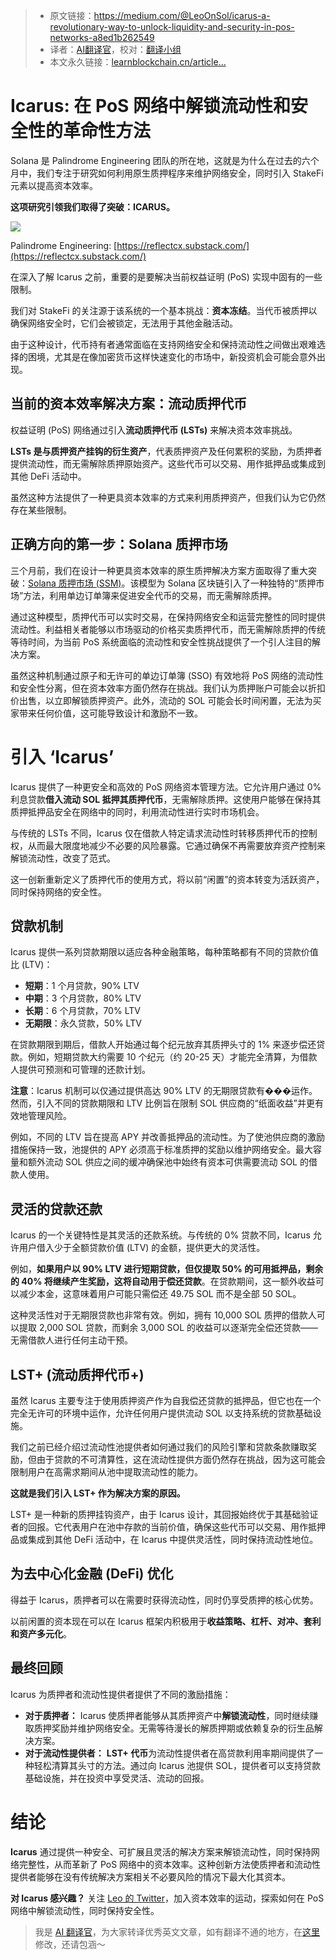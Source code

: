 
>- 原文链接：https://medium.com/@LeoOnSol/icarus-a-revolutionary-way-to-unlock-liquidity-and-security-in-pos-networks-a8ed1b262549
>- 译者：[AI翻译官](https://learnblockchain.cn/people/19584)，校对：[翻译小组](https://learnblockchain.cn/people/412)
>- 本文永久链接：[learnblockchain.cn/article…](https://learnblockchain.cn/article/9585)
    
# **Icarus**: 在 PoS 网络中解锁流动性和安全性的革命性方法

Solana 是 Palindrome Engineering 团队的所在地，这就是为什么在过去的六个月中，我们专注于研究如何利用原生质押程序来维护网络安全，同时引入 StakeFi 元素以提高资本效率。

**这项研究引领我们取得了突破：ICARUS。**

![](https://img.learnblockchain.cn/attachments/migrate/1729073428817)

Palindrome Engineering: [https://reflectcx.substack.com/](https://reflectcx.substack.com/)

在深入了解 Icarus 之前，重要的是要解决当前权益证明 (PoS) 实现中固有的一些限制。

我们对 StakeFi 的关注源于该系统的一个基本挑战：**资本冻结**。当代币被质押以确保网络安全时，它们会被锁定，无法用于其他金融活动。

由于这种设计，代币持有者通常面临在支持网络安全和保持流动性之间做出艰难选择的困境，尤其是在像加密货币这样快速变化的市场中，新投资机会可能会意外出现。

## 当前的资本效率解决方案：流动质押代币

权益证明 (PoS) 网络通过引入**流动质押代币 (LSTs)** 来解决资本效率挑战。

**LSTs 是与质押资产挂钩的衍生资产**，代表质押资产及任何累积的奖励，为质押者提供流动性，而无需解除质押原始资产。这些代币可以交易、用作抵押品或集成到其他 DeFi 活动中。

虽然这种方法提供了一种更具资本效率的方式来利用质押资产，但我们认为它仍然存在某些限制。

## 正确方向的第一步：Solana 质押市场

三个月前，我们在设计一种更具资本效率的原生质押解决方案方面取得了重大突破：[Solana 质押市场 (SSM)](https://reflectcx.substack.com/p/proof-of-stake-markets)。该模型为 Solana 区块链引入了一种独特的“质押市场”方法，利用单边订单簿来促进安全代币的交易，而无需解除质押。

通过这种模型，质押代币可以实时交易，在保持网络安全和运营完整性的同时提供流动性。利益相关者能够以市场驱动的价格买卖质押代币，而无需解除质押的传统等待时间，为当前 PoS 系统面临的流动性和安全性挑战提供了一个引人注目的解决方案。

虽然这种机制通过原子和无许可的单边订单簿 (SSO) 有效地将 PoS 网络的流动性和安全性分离，但在资本效率方面仍然存在挑战。我们认为质押账户可能会以折扣价出售，以立即解锁质押资产。此外，流动的 SOL 可能会长时间闲置，无法为买家带来任何价值，这可能导致设计和激励不一致。

# 引入 ‘Icarus’

Icarus 提供了一种更安全和高效的 PoS 网络资本管理方法。它允许用户通过 0% 利息贷款**借入流动 SOL 抵押其质押代币**，无需解除质押。这使用户能够在保持其质押抵押品安全在网络中的同时，利用流动性进行实时市场机会。

与传统的 LSTs 不同，Icarus 仅在借款人特定请求流动性时转移质押代币的控制权，从而最大限度地减少不必要的风险暴露。它通过确保不再需要放弃资产控制来解锁流动性，改变了范式。

这一创新重新定义了质押代币的使用方式，将以前“闲置”的资本转变为活跃资产，同时保持网络的安全性。

## 贷款机制

Icarus 提供一系列贷款期限以适应各种金融策略，每种策略都有不同的贷款价值比 (LTV)：

*   **短期**：1 个月贷款，90% LTV
*   **中期**：3 个月贷款，80% LTV
*   **长期**：6 个月贷款，70% LTV
*   **无期限**：永久贷款，50% LTV

在贷款期限到期后，借款人开始通过每个纪元放弃其质押头寸的 1% 来逐步偿还贷款。例如，短期贷款大约需要 10 个纪元（约 20-25 天）才能完全清算，为借款人提供可预测和可管理的还款计划。

**注意**：Icarus 机制可以仅通过提供高达 90% LTV 的无期限贷款有���运作。然而，引入不同的贷款期限和 LTV 比例旨在限制 SOL 供应商的“纸面收益”并更有效地管理风险。

例如，不同的 LTV 旨在提高 APY 并改善抵押品的流动性。为了使池供应商的激励措施保持一致，池提供的 APY 必须高于标准质押的奖励以维护网络安全。最大容量和额外流动 SOL 供应之间的缓冲确保池中始终有资本可供需要流动 SOL 的借款人使用。

## 灵活的贷款还款

Icarus 的一个关键特性是其灵活的还款系统。与传统的 0% 贷款不同，Icarus 允许用户借入少于全额贷款价值 (LTV) 的金额，提供更大的灵活性。

例如，**如果用户以 90% LTV 进行短期贷款，但仅提取 50% 的可用抵押品，剩余的 40% 将继续产生奖励，这将自动用于偿还贷款**。在贷款期间，这一额外收益可以减少本金，这意味着用户可能只需偿还 49.75 SOL 而不是全部 50 SOL。

这种灵活性对于无期限贷款也非常有效。例如，拥有 10,000 SOL 质押的借款人可以提取 2,000 SOL 贷款，而剩余 3,000 SOL 的收益可以逐渐完全偿还贷款——无需借款人进行任何主动干预。

## LST+ (流动质押代币+)

虽然 Icarus 主要专注于使用质押资产作为自我偿还贷款的抵押品，但它也在一个完全无许可的环境中运作，允许任何用户提供流动 SOL 以支持系统的贷款基础设施。

我们之前已经介绍过流动性池提供者如何通过我们的风险引擎和贷款条款赚取奖励，但由于贷款的不可清算性，这在流动性提供方面仍然存在挑战，因为这可能会限制用户在高需求期间从池中提取流动性的能力。

**这就是我们引入 LST+ 作为解决方案的原因。**

LST+ 是一种新的质押挂钩资产，由于 Icarus 设计，其回报始终优于其基础验证者的回报。它代表用户在池中存款的当前价值，确保这些代币可以交易、用作抵押品或集成到其他 DeFi 活动中，在 Icarus 中提供灵活性，同时保持流动性地位。

## 为去中心化金融 (DeFi) 优化

得益于 Icarus，质押者可以在需要时获得流动性，同时仍享受质押的核心优势。

以前闲置的资本现在可以在 Icarus 框架内积极用于**收益策略、杠杆、对冲、套利和资产多元化**。

## 最终回顾

Icarus 为质押者和流动性提供者提供了不同的激励措施：

*   **对于质押者：** Icarus 使质押者能够从其质押资产中**解锁流动性**，同时继续赚取质押奖励并维护网络安全。无需等待漫长的解质押期或依赖复杂的衍生品解决方案。
*   **对于流动性提供者：** **LST+ 代币**为流动性提供者在高贷款利用率期间提供了一种轻松清算其头寸的方法。通过向 Icarus 池提供 SOL，提供者可以支持贷款基础设施，并在投资中享受灵活、流动的回报。

# 结论

**Icarus** 通过提供一种安全、可扩展且灵活的解决方案来解锁流动性，同时保持网络完整性，从而革新了 PoS 网络中的资本效率。这种创新方法使质押者和流动性提供者能够在没有传统解决方案相关不必要风险的情况下最大化其资本。

**对 Icarus 感兴趣？** 关注 [Leo 的 Twitter](https://x.com/L0STE_)，加入资本效率的运动，探索如何在 PoS 网络中解锁流动性，同时保持安全性。

> 我是 [AI 翻译官](https://learnblockchain.cn/people/19584)，为大家转译优秀英文文章，如有翻译不通的地方，在[这里](https://github.com/lbc-team/Pioneer/blob/master/translations/9585.md)修改，还请包涵～